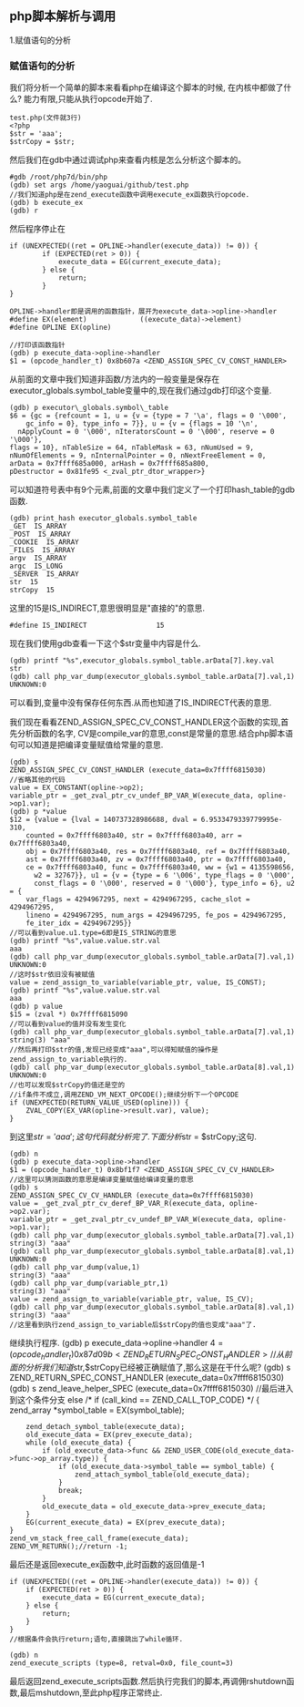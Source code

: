 ## php脚本解析与调用  ##

1.赋值语句的分析


### 赋值语句的分析 ###

我们将分析一个简单的脚本来看看php在编译这个脚本的时候, 在内核中都做了什么?
能力有限,只能从执行opcode开始了.

	test.php(文件就3行)
	<?php
	$str = 'aaa';
	$strCopy = $str;
        
然后我们在gdb中通过调试php来查看内核是怎么分析这个脚本的。

	#gdb /root/php7d/bin/php
	(gdb) set args /home/yaoguai/github/test.php
	//我们知道php是在zend_execute函数中调用execute_ex函数执行opcode.
	(gdb) b execute_ex
	(gdb) r

然后程序停止在

	if (UNEXPECTED((ret = OPLINE->handler(execute_data)) != 0)) {
	    	if (EXPECTED(ret > 0)) {
	    		execute_data = EG(current_execute_data);
	    	} else {
	    		return;
	    	}
	}
	
	OPLINE->handler即是调用的函数指针，展开为execute_data->opline->handler
	#define EX(element) 			((execute_data)->element)
	#define OPLINE EX(opline)
	
	//打印该函数指针
	(gdb) p execute_data->opline->handler
	$1 = (opcode_handler_t) 0x8b607a <ZEND_ASSIGN_SPEC_CV_CONST_HANDLER>
        
从前面的文章中我们知道非函数/方法内的一般变量是保存在executor_globals.symbol_table变量中的,现在我们通过gdb打印这个变量.

	(gdb) p executor\_globals.symbol\_table
	$6 = {gc = {refcount = 1, u = {v = {type = 7 '\a', flags = 0 '\000', 
	    gc_info = 0}, type_info = 7}}, u = {v = {flags = 10 '\n', 
	  nApplyCount = 0 '\000', nIteratorsCount = 0 '\000', reserve = 0 '\000'}, 
	flags = 10}, nTableSize = 64, nTableMask = 63, nNumUsed = 9, 
	nNumOfElements = 9, nInternalPointer = 0, nNextFreeElement = 0, 
	arData = 0x7ffff685a000, arHash = 0x7ffff685a800, 
	pDestructor = 0x81fe95 <_zval_ptr_dtor_wrapper>}
          
可以知道符号表中有9个元素,前面的文章中我们定义了一个打印hash_table的gdb函数.

	(gdb) print_hash executor_globals.symbol_table
	_GET  IS_ARRAY
	_POST  IS_ARRAY
	_COOKIE  IS_ARRAY
	_FILES  IS_ARRAY
	argv  IS_ARRAY
	argc  IS_LONG
	_SERVER  IS_ARRAY
	str  15
	strCopy  15
        
这里的15是IS_INDIRECT,意思很明显是"直接的"的意思.

	#define IS_INDIRECT             	15
    
现在我们使用gdb查看一下这个$str变量中内容是什么.

	(gdb) printf "%s",executor_globals.symbol_table.arData[7].key.val
	str
	(gdb) call php_var_dump(executor_globals.symbol_table.arData[7].val,1)
	UNKNOWN:0
	
可以看到,变量中没有保存任何东西.从而也知道了IS_INDIRECT代表的意思.
        
我们现在看看ZEND\_ASSIGN\_SPEC\_CV\_CONST\_HANDLER这个函数的实现,首先分析函数的名字,
CV是compile\_var的意思,const是常量的意思.结合php脚本语句可以知道是把编译变量赋值给常量的意思.
        
	(gdb) s
	ZEND_ASSIGN_SPEC_CV_CONST_HANDLER (execute_data=0x7ffff6815030)
	//省略其他的代码        
	value = EX_CONSTANT(opline->op2);
	variable_ptr = _get_zval_ptr_cv_undef_BP_VAR_W(execute_data, opline->op1.var);
	(gdb) p *value
	$12 = {value = {lval = 140737328986688, dval = 6.9533479339779995e-310, 
	    counted = 0x7ffff6803a40, str = 0x7ffff6803a40, arr = 0x7ffff6803a40, 
	    obj = 0x7ffff6803a40, res = 0x7ffff6803a40, ref = 0x7ffff6803a40, 
	    ast = 0x7ffff6803a40, zv = 0x7ffff6803a40, ptr = 0x7ffff6803a40, 
	    ce = 0x7ffff6803a40, func = 0x7ffff6803a40, ww = {w1 = 4135598656, 
	      w2 = 32767}}, u1 = {v = {type = 6 '\006', type_flags = 0 '\000', 
	      const_flags = 0 '\000', reserved = 0 '\000'}, type_info = 6}, u2 = {
	    var_flags = 4294967295, next = 4294967295, cache_slot = 4294967295, 
	    lineno = 4294967295, num_args = 4294967295, fe_pos = 4294967295, 
	    fe_iter_idx = 4294967295}}
	//可以看到value.u1.type=6即是IS_STRING的意思
	(gdb) printf "%s",value.value.str.val
	aaa
	(gdb) call php_var_dump(executor_globals.symbol_table.arData[7].val,1)
	UNKNOWN:0
	//这时$str依旧没有被赋值
	value = zend_assign_to_variable(variable_ptr, value, IS_CONST);
	(gdb) printf "%s",value.value.str.val
	aaa
	(gdb) p value
	$15 = (zval *) 0x7ffff6815090
	//可以看到value的值并没有发生变化
	(gdb) call php_var_dump(executor_globals.symbol_table.arData[7].val,1)
	string(3) "aaa"
	//然后再打印$str的值,发现已经变成"aaa",可以得知赋值的操作是zend_assign_to_variable执行的.
	(gdb) call php_var_dump(executor_globals.symbol_table.arData[8].val,1)
	UNKNOWN:0
	//也可以发现$strCopy的值还是空的		
	//if条件不成立,调用ZEND_VM_NEXT_OPCODE();继续分析下一个OPCODE
	if (UNEXPECTED(RETURN_VALUE_USED(opline))) {
		ZVAL_COPY(EX_VAR(opline->result.var), value);
	}
	
到这里$str = 'aaa';这句代码就分析完了.
下面分析$str = $strCopy;这句.

	(gdb) n
	(gdb) p execute_data->opline->handler
	$1 = (opcode_handler_t) 0x8bf1f7 <ZEND_ASSIGN_SPEC_CV_CV_HANDLER>
	//这里可以猜测函数的意思是编译变量赋值给编译变量的意思
	(gdb) s
	ZEND_ASSIGN_SPEC_CV_CV_HANDLER (execute_data=0x7ffff6815030)
	value = _get_zval_ptr_cv_deref_BP_VAR_R(execute_data, opline->op2.var);
	variable_ptr = _get_zval_ptr_cv_undef_BP_VAR_W(execute_data, opline->op1.var);
	(gdb) call php_var_dump(executor_globals.symbol_table.arData[7].val,1)
	string(3) "aaa"
	(gdb) call php_var_dump(executor_globals.symbol_table.arData[8].val,1)
	UNKNOWN:0
	(gdb) call php_var_dump(value,1)
	string(3) "aaa"
	(gdb) call php_var_dump(variable_ptr,1)
	string(3) "aaa"
	value = zend_assign_to_variable(variable_ptr, value, IS_CV);
	(gdb) call php_var_dump(executor_globals.symbol_table.arData[8].val,1)
	string(3) "aaa"
	//这里看到执行zend_assign_to_variable后$strCopy的值也变成"aaa"了.
	
继续执行程序.
	(gdb) p execute_data->opline->handler
	$4 = (opcode_handler_t) 0x87d09b <ZEND_RETURN_SPEC_CONST_HANDLER>
	//从前面的分析我们知道$str,$strCopy已经被正确赋值了,那么这是在干什么呢?
	(gdb) s
	ZEND_RETURN_SPEC_CONST_HANDLER (execute_data=0x7ffff6815030)
	(gdb) s
	zend_leave_helper_SPEC (execute_data=0x7ffff6815030)
	//最后进入到这个条件分支
	else /* if (call_kind == ZEND_CALL_TOP_CODE) */ {
		zend_array *symbol_table = EX(symbol_table);
	
		zend_detach_symbol_table(execute_data);
		old_execute_data = EX(prev_execute_data);
		while (old_execute_data) {
			if (old_execute_data->func && ZEND_USER_CODE(old_execute_data->func->op_array.type)) {
				if (old_execute_data->symbol_table == symbol_table) {
					zend_attach_symbol_table(old_execute_data);
				}
				break;
			}
			old_execute_data = old_execute_data->prev_execute_data;
		}
		EG(current_execute_data) = EX(prev_execute_data);
	}
	zend_vm_stack_free_call_frame(execute_data);
	ZEND_VM_RETURN();//return -1;
	
最后还是返回execute_ex函数中,此时函数的返回值是-1

	if (UNEXPECTED((ret = OPLINE->handler(execute_data)) != 0)) {
		if (EXPECTED(ret > 0)) {
			execute_data = EG(current_execute_data);
		} else {
			return;
		}
	}
	//根据条件会执行return;语句,直接跳出了while循环.
	
	(gdb) n
	zend_execute_scripts (type=8, retval=0x0, file_count=3)

最后返回zend_execute_scripts函数.然后执行完我们的脚本,再调佣rshutdown函数,最后mshutdown,至此php程序正常终止.